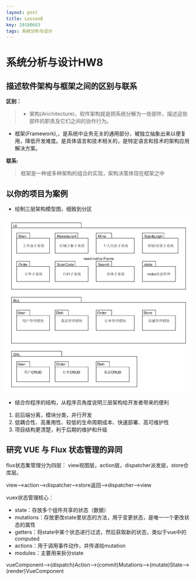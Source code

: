 ```yaml
---
layout: post
title: Lesson8
key: 20180603
tags: 系统分析与设计
---
```

# 系统分析与设计HW8

## 描述软件架构与框架之间的区别与联系

**区别：**
> * 架构(Arichitecture)，软件架构就是把系统分解为一些部件，描述这些部件的职责及它们之间的协作行为。
* 框架(Framework),，是系统中业务无关的通用部分，被独立抽象出来以便复用，降低开发难度。是具体语言和技术相关的，是特定语言和技术的架构应用解决方案。

**联系:**

> 框架是一种或多种架构的组合的实现，架构决策体现在框架之中

## 以你的项目为案例

* 绘制三层架构模型图，细致到分区

![架构](https://github.com/t617/blog/raw/master/screenshots/uml/架构.png)


* 结合你程序的结构，从程序员角度说明三层架构给开发者带来的便利
1.  前后端分离，模块分类，并行开发
2. 低耦合性、高重用性、较低的生命周期成本、快速部署、高可维护性
3. 项目结构更清楚，利于后期的维护和升级

## 研究 VUE 与 Flux 状态管理的异同

flux状态集管理分为四层：
view视图层，action层，dispatcher派发层，store仓库层。

view——>action——>dispatcher——>store返回——>dispatcher——>view

vuex状态管理核心：

* state：存放多个组件共享的状态（数据）
* mutations：存放更改state里状态的方法，用于变更状态，是唯一一个更改状态的属性
* getters：将state中某个状态进行过滤，然后获取新的状态，类似于vue中的computed
* actions：用于调用事件动作，并传递给mutation
* modules：主要用来拆分state

vueComponent——>(dispatch)Action——>(commit)Mutations——>(mutate)State——>(render)VueComponent